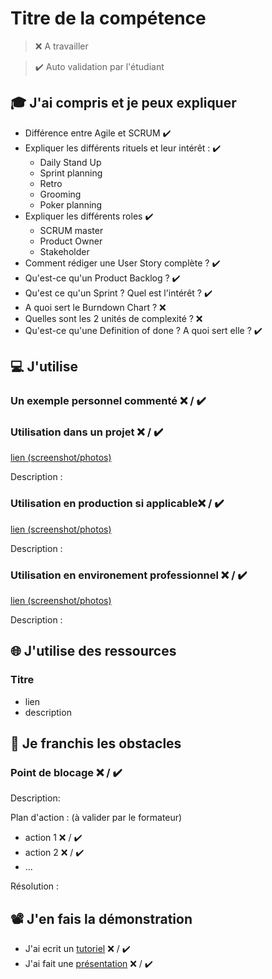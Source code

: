 # Titre de la compétence

> ❌ A travailler

> ✔️ Auto validation par l'étudiant

## 🎓 J'ai compris et je peux expliquer

- Différence entre Agile et SCRUM ✔️
- Expliquer les différents rituels et leur intérêt : ✔️
  - Daily Stand Up
  - Sprint planning
  - Retro
  - Grooming
  - Poker planning
- Expliquer les différents roles ✔️
  - SCRUM master
  - Product Owner
  - Stakeholder
- Comment rédiger une User Story complète ? ✔️
- Qu'est-ce qu'un Product Backlog ? ✔️
- Qu'est ce qu'un Sprint ? Quel est l'intérêt ? ✔️
- A quoi sert le Burndown Chart ? ❌
- Quelles sont les 2 unités de complexité ? ❌
- Qu'est-ce qu'une Definition of done ? A quoi sert elle ? ✔️

## 💻 J'utilise

### Un exemple personnel commenté ❌ / ✔️

### Utilisation dans un projet ❌ / ✔️

[lien (screenshot/photos)](...)

Description :

### Utilisation en production si applicable❌ / ✔️

[lien (screenshot/photos)](...)

Description :

### Utilisation en environement professionnel ❌ / ✔️

[lien (screenshot/photos)](...)

Description :

## 🌐 J'utilise des ressources

### Titre

- lien
- description

## 🚧 Je franchis les obstacles

### Point de blocage ❌ / ✔️

Description:

Plan d'action : (à valider par le formateur)

- action 1 ❌ / ✔️
- action 2 ❌ / ✔️
- ...

Résolution :

## 📽️ J'en fais la démonstration

- J'ai ecrit un [tutoriel](...) ❌ / ✔️
- J'ai fait une [présentation](...) ❌ / ✔️
